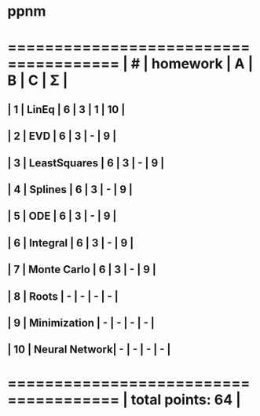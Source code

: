 # ppnm


 ======================================
| #  | homework      | A | B | C | Σ   |
 ======================================
| 1  | LinEq         | 6 | 3 | 1 |  10 |
---------------------------------------
| 2  | EVD           | 6 | 3 | - |  9  |
---------------------------------------
| 3  | LeastSquares  | 6 | 3 | - |  9  |
---------------------------------------
| 4  | Splines	     | 6 | 3 | - |  9  |
---------------------------------------
| 5  | ODE           | 6 | 3 | - |  9  |
---------------------------------------
| 6  | Integral      | 6 | 3 | - |  9  |
---------------------------------------
| 7  | Monte Carlo   | 6 | 3 | - |  9  |
---------------------------------------
| 8  | Roots         | - | - | - |  -  |
---------------------------------------
| 9  | Minimization  | - | - | - |  -  |
---------------------------------------
| 10 | Neural Network| - | - | - |  -  |
---------------------------------------

 ======================================
|                    total points: 64  |
 ======================================
